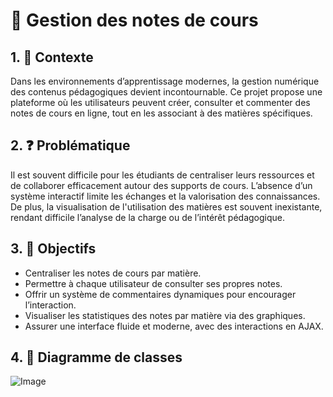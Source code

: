 # 📘 Gestion des notes de cours

## 1. 📌 Contexte

Dans les environnements d’apprentissage modernes, la gestion numérique des contenus pédagogiques devient incontournable. Ce projet propose une plateforme où les utilisateurs peuvent créer, consulter et commenter des notes de cours en ligne, tout en les associant à des matières spécifiques.

## 2. ❓ Problématique

Il est souvent difficile pour les étudiants de centraliser leurs ressources et de collaborer efficacement autour des supports de cours. L’absence d’un système interactif limite les échanges et la valorisation des connaissances. De plus, la visualisation de l'utilisation des matières est souvent inexistante, rendant difficile l’analyse de la charge ou de l’intérêt pédagogique.

## 3. 🎯 Objectifs

- Centraliser les notes de cours par matière.
- Permettre à chaque utilisateur de consulter ses propres notes.
- Offrir un système de commentaires dynamiques pour encourager l’interaction.
- Visualiser les statistiques des notes par matière via des graphiques.
- Assurer une interface fluide et moderne, avec des interactions en AJAX.

## 4. 🧩 Diagramme de classes 
![Image](https://github.com/user-attachments/assets/d014dfdd-68ed-43b3-a7db-de951bec0d74)
